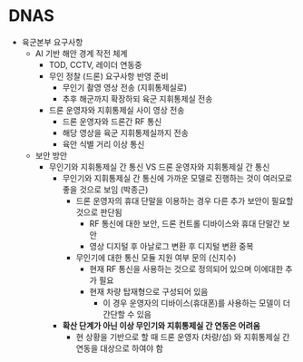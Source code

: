# DNAS
- 육군본부 요구사항
  - AI 기반 해안 경계 작전 체계
    - TOD, CCTV, 레이더 연동중
    - 무인 정찰 (드론) 요구사항 반영 준비
      - 무인기 촬영 영상 전송 (지휘통제실로)
      - 추후 해군까지 확장하되 육군 지휘통제실 전송
    - 드론 운영자와 지휘통제실 사이 영상 전송
      - 드론 운영자와 드론간 RF 통신
      - 해당 영상을 육군 지휘통제실까지 전송
      - 육안 식별 거리 이상 통신 
  - 보안 방안
    - 무인기와 지휘통제실 간 통신 VS 드론 운영자와 지휘통제실 간 통신
      - 무인기와 지휘통제실 간 통신에 가까운 모델로 진행하는 것이 여러모로 좋을 것으로 보임 (박종근)
        - 드론 운영자의 휴대 단말을 이용하는 경우 다른 추가 보안이 필요할 것으로 판단됨
          - RF 통신에 대한 보안, 드론 컨트롤 디바이스와 휴대 단말간 보안
          - 영상 디지털 후 아날로그 변환 후 디지털 변환 중복
        - 무인기에 대한 통신 모듈 지원 여부 문의 (신지수)
          - 현재 RF 통신을 사용하는 것으로 정의되어 있으며 이에대한 추가 필요
          - 현재 차량 탑재형으로 구성되어 있음
            - 이 경우 운영자의 디바이스(휴대폰)를 사용하는 모델이 더 간단할 수 있음
      - **확산 단계가 아닌 이상 무인기와 지휘통제실 간 연동은 어려움**
        - 현 상황을 기반으로 할 때 드론 운영자 (차량/섬) 와 지휘통제실 간 연동을 대상으로 하여야 함

